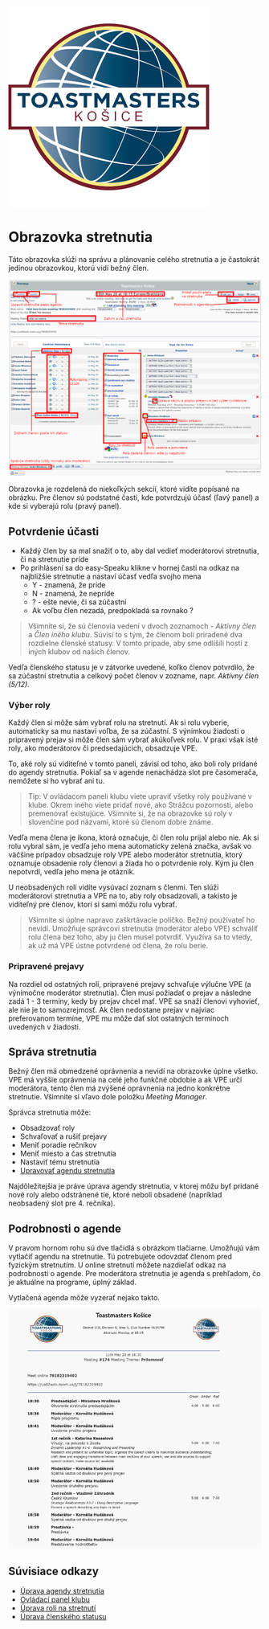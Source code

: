 ![Logo Toastmasters Košice][logo]
# Obrazovka stretnutia
Táto obrazovka slúži na správu a plánovanie celého stretnutia a je častokrát jedinou obrazovkou, ktorú vidí bežný člen.

![Obrazovka stretnutia][hlavna-obrazovka-stretnutia]

Obrazovka je rozdelená do niekoľkých sekcií, ktoré vidíte popísané na obrázku. Pre členov sú podstatné časti, kde potvrdzujú účasť (ľavý panel) a kde si vyberajú rolu (pravý panel).

## Potvrdenie účasti
- Každý člen by sa mal snažiť o to, aby dal vedieť moderátorovi stretnutia, či na stretnutie príde
- Po prihlásení sa do easy-Speaku klikne v hornej časti na odkaz na najbližšie stretnutie a nastaví účasť vedľa svojho mena
    - Y - znamená, že príde
    - N - znamená, že nepríde
    - ? - ešte nevie, či sa zúčastní
    - Ak voľbu člen nezadá, predpokladá sa rovnako ?

> Všimnite si, že sú členovia vedení v dvoch zoznamoch - *Aktívny člen* a *Člen iného klubu*. Súvisí to s tým, že členom boli priradené dva rozdielne členské statusy. V tomto prípade, aby sme odlíšili hostí z iných klubov od našich členov.

Vedľa členského statusu je v zátvorke uvedené, koľko členov potvrdilo, že sa zúčastní stretnutia a celkový počet členov v zozname, napr. *Aktívny člen (5/12)*.

### Výber roly
Každý člen si môže sám vybrať rolu na stretnutí. Ak si rolu vyberie, automaticky sa mu nastaví voľba, že sa zúčastní. S výnimkou žiadosti o pripravený prejav si môže člen sám vybrať akúkoľvek rolu. V praxi však isté roly, ako moderátorov či predsedajúcich, obsadzuje VPE.

To, aké roly sú viditeľné v tomto paneli, závisí od toho, ako boli roly pridané do agendy stretnutia. Pokiaľ sa v agende nenachádza slot pre časomerača, nemôžete si ho vybrať ani tu.

> Tip: V ovládacom paneli klubu viete upraviť všetky roly používané v klube. Okrem iného viete pridať nové, ako Strážcu pozornosti, alebo premenovať existujúce. Všimnite si, že na obrazovke sú roly v slovenčine pod názvami, ktoré sú členom dobre známe.

Vedľa mena člena je ikona, ktorá označuje, či člen rolu prijal alebo nie. Ak si rolu vybral sám, je vedľa jeho mena automaticky zelená značka, avšak vo väčšine prípadov obsadzuje roly VPE alebo moderátor stretnutia, ktorý oznamuje obsadenie roly členovi a žiada ho o potvrdenie roly. Kým ju člen nepotvrdí, vedľa jeho mena je otáznik.

U neobsadených rolí vidíte vysúvací zoznam s členmi. Ten slúži moderátorovi stretnutia a VPE na to, aby roly obsadzovali, a takisto je viditeľný pre členov, ktorí si sami môžu rolu vybrať.

> Všimnite si úplne napravo zaškrtávacie políčko. Bežný používateľ ho nevidí. Umožňuje správcovi stretnutia (moderátor alebo VPE) schváliť rolu člena bez toho, aby ju člen musel potvrdiť. Využíva sa to vtedy, ak už má VPE ústne potvrdené od člena, že rolu berie.

### Pripravené prejavy
Na rozdiel od ostatných rolí, pripravené prejavy schvaľuje výlučne VPE (a výnimočne moderátor stretnutia). Člen musí požiadať o prejav a následne zadá 1 - 3 termíny, kedy by prejav chcel mať. VPE sa snaží členovi vyhovieť, ale nie je to samozrejmosť. Ak člen nedostane prejav v najviac preferovanom termíne, VPE mu môže dať slot ostatných termínoch uvedených v žiadosti.

## Správa stretnutia
Bežný člen má obmedzené oprávnenia a nevidí na obrazovke úplne všetko. VPE má vyššie oprávnenia na celé jeho funkčné obdobie a ak VPE určí moderátora, tento člen má zvýšené oprávnenia na jedno konkrétne stretnutie. Všimnite si vľavo dole položku *Meeting Manager*.

Správca stretnutia môže:
- Obsadzovať roly
- Schvaľovať a rušiť prejavy
- Meniť poradie rečníkov
- Meniť miesto a čas stretnutia
- Nastaviť tému stretnutia
- [Upravovať agendu stretnutia][uprava-agendy-stretnutia]

Najdôležitejšia je práve úprava agendy stretnutia, v ktorej môžu byť pridané nové roly alebo odstránené tie, ktoré neboli obsadené (napríklad neobsadený slot pre 4. rečníka).

## Podrobnosti o agende
V pravom hornom rohu sú dve tlačidlá s obrázkom tlačiarne. Umožňujú vám vytlačiť agendu na stretnutie. Tú potrebujete odovzdať členom pred fyzickým stretnutím. U online stretnutí môžete nazdieľať odkaz na podrobnosti o agende. Pre moderátora stretnutia je agenda s prehľadom, čo je aktuálne na programe, úplný základ.

Vytlačená agenda môže vyzerať nejako takto.

![Detail agendy stretnutia][agenda-detail]

## Súvisiace odkazy
- [Úprava agendy stretnutia][uprava-agendy-stretnutia]
- [Ovládací panel klubu][ovladaci-panel-klubu]
- [Úprava rolí na stretnutí][uprava-roli-na-stretnuti]
- [Úprava členského statusu][uprava-clenskeho-statusu]

[logo]: https://github.com/toastmasters-kosice/graficke-podklady/raw/master/Log%C3%A1/%C5%A0tandardn%C3%A9%20zmen%C5%A1en%C3%A9%20logo%20TMKE.png "Logo Toastmasters Košice"
[hlavna-obrazovka-stretnutia]: https://github.com/toastmasters-kosice/graficke-podklady/raw/master/Sn%C3%ADmky%20obrazovky/easy-Speak/Spr%C3%A1va%20stretnutia/Hlavn%C3%A1%20obrazovka%20stretnutia.png "Hlavná obrazovka stretnutia"
[agenda-detail]: https://github.com/toastmasters-kosice/graficke-podklady/raw/master/Sn%C3%ADmky%20obrazovky/easy-Speak/Spr%C3%A1va%20stretnutia/Detail%20agendy%20stretnutia.png "Detail agendy stretnutia"
[ovladaci-panel-klubu]: ../Spr%C3%A1va%20klubu/001%20Ovl%C3%A1dac%C3%AD%20panel%20klubu.md "Ovládací panel klubu"
[uprava-agendy-stretnutia]: 002%20%C3%9Aprava%20agendy%20stretnutia.md "Úprava agendy stretnutia"
[uprava-roli-na-stretnuti]: ../Spr%C3%A1va%20klubu/005%20%C3%9Aprava%20rol%C3%AD%20na%20stretnut%C3%AD.md "Úprava rolí na stretnutí"
[uprava-clenskeho-statusu]: ../Spr%C3%A1va%20klubu/006%20%C3%9Aprava%20%C4%8Dlensk%C3%A9ho%20statusu.md "Úprava členského statusu"